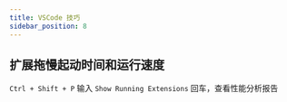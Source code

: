 ```yaml
---
title: VSCode 技巧
sidebar_position: 8
---
```


## 扩展拖慢起动时间和运行速度

`Ctrl + Shift + P` 输入 `Show Running Extensions` 回车，查看性能分析报告
